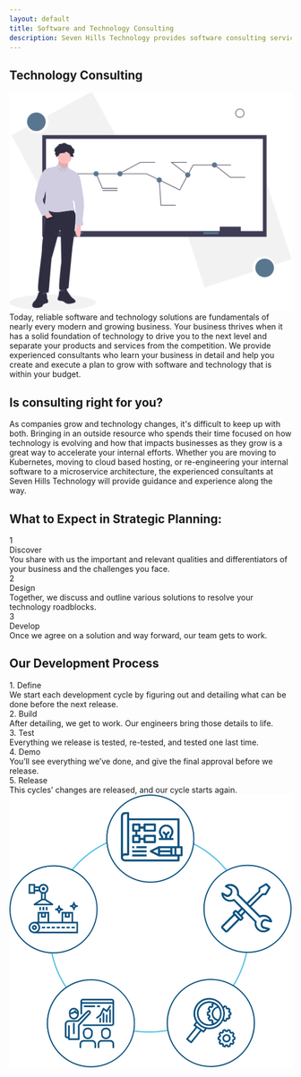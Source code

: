 ```yaml
---
layout: default
title: Software and Technology Consulting
description: Seven Hills Technology provides software consulting services in any industry with local experienced consultants skilled at delivering high quality software solutions to clients.
---
```


<section class="sh-intro">
    <div class="sh-tagline">
        <h1 class="sh-header-lines"><span>Technology Consulting</span></h1>
        <div class="sh-page-feature" >
            <img src="/images/consulting-color.svg" alt="consulting" />
        </div>
    </div>
    <div class="sh-description">
        Today, reliable software and technology solutions are fundamentals of nearly every modern and growing business. Your business thrives when it has a solid foundation of technology to drive you to the next level and separate your products and services from the competition. We provide experienced consultants who learn your business in detail and help you create and execute a plan to grow with software and technology that is within your budget.
    </div>
    <h2 class="sh-header-lines"><span>Is consulting right for you?</span></h2>
    <div class="sh-description">
        As companies grow and technology changes, it's difficult to keep up with both. Bringing in an outside resource who spends their time focused on how technology is evolving and how that impacts businesses as they grow is a great way to accelerate your internal efforts. Whether you are moving to Kubernetes, moving to cloud based hosting, or re-engineering your internal software to a microservice architecture, the experienced consultants at Seven Hills Technology will provide guidance and experience along the way.
    </div>
</section>

<div class="sh-band-flair dark-top"></div>
<section class="sh-dark-band">
    <h1 class="sh-dark-band-header">What to Expect in Strategic Planning:</h1>
    <div class="steps">
        <div class="step">
            <div class="step-number">1</div>
            <div class="step-title">Discover</div>
            <div class="step-caption">
                You share with us the important and relevant qualities and differentiators of your business and the challenges you face.
            </div>
        </div>
        <div class="step">
            <div class="step-number">2</div>
            <div class="step-title">Design</div>
            <div class="step-caption">
                Together, we discuss and outline various solutions to resolve your technology roadblocks.
            </div>
        </div>
        <div class="step">
            <div class="step-number">3</div>
            <div class="step-title">Develop</div>
            <div class="step-caption">
                Once we agree on a solution and way forward, our team gets to work.
            </div>
        </div>
    </div>
</section>
<div class="sh-band-flair dark-bottom"></div>

<section class="sh-white-band">
    <h1 class="sh-white-band-header">Our Development Process</h1>
    <div class="dev-steps">
        <div class="dev-step-list">
            <div class="dev-step">
                <div class="dev-step-title">1. Define</div>
                <div class="dev-step-description">We start each development cycle by figuring out and detailing what can be done before the next release.</div>
            </div>
            <div class="dev-step">
                <div class="dev-step-title">2. Build</div>
                <div class="dev-step-description">After detailing, we get to work. Our engineers bring those details to life.</div>
            </div>
            <div class="dev-step">
                <div class="dev-step-title">3. Test</div>
                <div class="dev-step-description">Everything we release is tested, re-tested, and tested one last time.</div>
            </div>
            <div class="dev-step">
                <div class="dev-step-title">4. Demo</div>
                <div class="dev-step-description">You’ll see everything we’ve done, and give the final approval before we release.</div>
            </div>
            <div class="dev-step">
                <div class="dev-step-title">5. Release</div>
                <div class="dev-step-description">This cycles’ changes are released, and our cycle starts again.</div>
            </div>
        </div>
        <div class="dev-step-graphic">
            <img src="/images/dev-process.svg" alt="Development Process" />
        </div>
    </div>
</section>